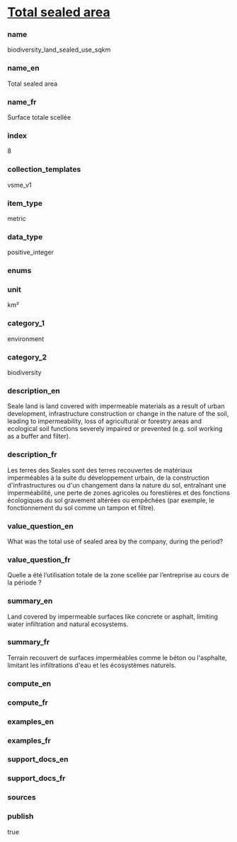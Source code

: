 
# [Total sealed area](#biodiversity_land_sealed_use_sqkm)

### name

biodiversity_land_sealed_use_sqkm

### name_en

Total sealed area

### name_fr

Surface totale scellée

### index

8

### collection_templates

vsme_v1

### item_type

metric

### data_type

positive_integer

### enums



### unit

km²

### category_1

environment

### category_2

biodiversity

### description_en

Seale land is land covered with impermeable materials as a result of urban development,
infrastructure construction or change in the nature of the soil, leading to impermeability, loss of
agricultural or forestry areas and ecological soil functions severely impaired or prevented
(e.g. soil working as a buffer and filter).

### description_fr

Les terres des Seales sont des terres recouvertes de matériaux imperméables à la suite du
développement urbain, de la construction d'infrastructures ou d'un changement dans la nature du
sol, entraînant une imperméabilité, une perte de zones agricoles ou forestières et des fonctions
écologiques du sol gravement altérées ou empêchées (par exemple, le fonctionnement du sol comme
un tampon et filtre).

### value_question_en

What was the total use of sealed area by the company, during the period?

### value_question_fr

Quelle a été l’utilisation totale de la zone scellée par l’entreprise au cours de la période ?

### summary_en

Land covered by impermeable surfaces like concrete or asphalt, limiting water infiltration and
natural ecosystems.

### summary_fr

Terrain recouvert de surfaces imperméables comme le béton ou l'asphalte, limitant les infiltrations
d'eau et les écosystèmes naturels.

### compute_en



### compute_fr



### examples_en



### examples_fr



### support_docs_en



### support_docs_fr



### sources


### publish

true
